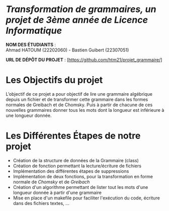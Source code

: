 # *Transformation de grammaires, un projet de 3ème année de Licence Informatique*
**NOM DES ÉTUDIANTS** : \
Ahmad HATOUM (22202060) - Bastien Guibert (22307051)  



**URL DE DÉPÔT DU PROJET** : [https://github.com/htm21/projet_grammaire/]

# Les Objectifs du projet

L’objectif de ce projet a pour objectif de lire une grammaire algébrique depuis un fichier et de transformer cette grammaire dans les formes normales de Greibach et de Chomsky. Puis à partir de chacune de ces nouvelles grammaires donner tous les mots dont la longueur est inférieure à une longueur donnée.

# Les Différentes Étapes de notre projet

- Création de la structure de données de la Grammaire (class)
- Création de fonction permettant la lecture/écriture de fichiers
- Implémentation des différentes étapes de suppressions 
- Implémentation de deux fonctions, pour la transformation en forme normale de *Chomsky* et de *Greibach*
- Création d'un algorithme permettant de lister tout les mots d'une longueur donnée à partir d'une grammaire
- Mise en place d'un makefile pour faciliter l'exécution du code, écriture dans des fichiers textes, ...
